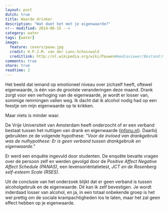 ```yaml
---
layout: post
dutch: true
title: Waarde drinker
description: "Wat doet het met je eigenwaarde?"
<!-- modified: 2014-06-15 -->
category: water
tags: [water]
image:
  feature: covers/pauw.jpg
  credit: H.P.J.M. van der Lans-Schosswald
  creditlink: http://nl.wikipedia.org/wiki/Pauwen#mediaviewer/Bestand:Pauw-1.jpg
comments: true
share: true
readtime: 2
---
```


Het beeld dat iemand op emotioneel niveau over zichzelf heeft, oftewel eigenwaarde, is één van de grootste veranderingen deze maand. Drank zorgt voor een verhoging van de eigenwaarde, je wordt er losser van, sommige remmingen vallen weg. Ik dacht dat ik alcohol nodig had op een feestje om mijn eigenwaarde op te krikken.

Maar niets is minder waar.

De Vrije Universiteit van Amsterdam heeft onderzocht of er een verband bestaat tussen het nuttigen van drank en eigenwaarde ([infonu.nl](http://mens-en-samenleving.infonu.nl/psychologie/68120-invloeden-op-de-eigenwaarde-van-studenten.html)). Daarbij gebruikten ze de volgende hypothese: *"Voor de invloed van drankgebruik was de nulhypothese: Er is geen verband tussen drankgebruik en eigenwaarde."*

Er werd een enquête ingevuld door studenten. De enquête bevatte vragen over de persoon zelf en werden gevolgd door de *Positive Affect Negative Affect Schedule (PANAS)*, een levensoriëntatietest, *JCT en de Rosenberg self-esteem Scale (RSES)*.

Uit de conclusie van het onderzoek blijkt dat er geen verband is tussen alcoholgebruik en de eigenwaarde. Dit kan ik zelf bevestigen. Je wordt inderdaad losser van alcohol, en ja, in een totaal onbekende groep is het wel prettig om de sociale krampachtigheden los te laten, maar het zal geen effect hebben op je eigenwaarde.
